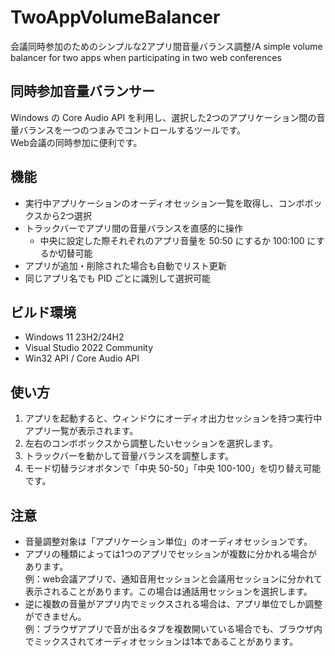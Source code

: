 # TwoAppVolumeBalancer
会議同時参加のためのシンプルな2アプリ間音量バランス調整/A simple volume balancer for two apps when participating in two web conferences

## 同時参加音量バランサー

Windows の Core Audio API を利用し、選択した2つのアプリケーション間の音量バランスを一つのつまみでコントロールするツールです。  
Web会議の同時参加に便利です。  

## 機能
- 実行中アプリケーションのオーディオセッション一覧を取得し、コンボボックスから2つ選択
- トラックバーでアプリ間の音量バランスを直感的に操作
  - 中央に設定した際それぞれのアプリ音量を 50:50 にするか 100:100 にするか切替可能
- アプリが追加・削除された場合も自動でリスト更新
- 同じアプリ名でも PID ごとに識別して選択可能

## ビルド環境
- Windows 11  23H2/24H2
- Visual Studio 2022 Community
- Win32 API / Core Audio API

## 使い方
1. アプリを起動すると、ウィンドウにオーディオ出力セッションを持つ実行中アプリ一覧が表示されます。
2. 左右のコンボボックスから調整したいセッションを選択します。  
3. トラックバーを動かして音量バランスを調整します。
4. モード切替ラジオボタンで「中央 50-50」「中央 100-100」を切り替え可能です。

## 注意
- 音量調整対象は「アプリケーション単位」のオーディオセッションです。
- アプリの種類によっては1つのアプリでセッションが複数に分かれる場合があります。  
例：web会議アプリで、通知音用セッションと会議用セッションに分かれて表示されることがあります。この場合は通話用セッションを選択します。
- 逆に複数の音量がアプリ内でミックスされる場合は、アプリ単位でしか調整ができません。  
例：ブラウザアプリで音が出るタブを複数開いている場合でも、ブラウザ内でミックスされてオーディオセッションは1本であることがあります。  
